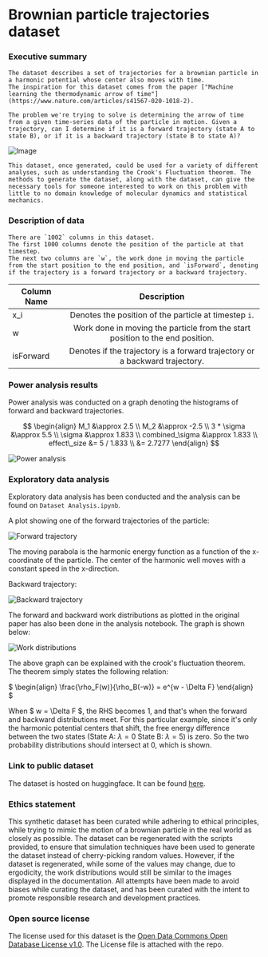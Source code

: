 # Brownian particle trajectories dataset 

### Executive summary
    The dataset describes a set of trajectories for a brownian particle in a harmonic potential whose center also moves with time.
    The inspiration for this dataset comes from the paper ["Machine learning the thermodynamic arrow of time"](https://www.nature.com/articles/s41567-020-1018-2).

    The problem we're trying to solve is determining the arrow of time from a given time-series data of the particle in motion. Given a trajectory, can I determine if it is a forward trajectory (state A to state B), or if it is a backward trajectory (state B to state A)?

![Image](./images/Visual_representation.png)

    This dataset, once generated, could be used for a variety of different analyses, such as understanding the Crook's Fluctuation theorem. The methods to generate the dataset, along with the dataset, can give the necessary tools for someone interested to work on this problem with little to no domain knowledge of molecular dynamics and statistical mechanics.


### Description of data

    There are `1002` columns in this dataset.
    The first 1000 columns denote the position of the particle at that timestep. 
    The next two columns are `w`, the work done in moving the particle from the start position to the end position, and `isForward`, denoting if the trajectory is a forward trajectory or a backward trajectory.

| Column Name     | Description           | 
| ------------- |:-------------:| 
| x_i    | Denotes the position of the particle at timestep `i`. |
| w      | Work done in moving the particle from the start position to the end position.      |
| isForward | Denotes if the trajectory is a forward trajectory or a backward trajectory.     | 

### Power analysis results

Power analysis was conducted on a graph denoting the histograms of forward and backward trajectories.

$$
\begin{align}
    M_1 &\approx 2.5 \\        
    M_2 &\approx -2.5 \\
    3 * \sigma &\approx 5.5 \\
    \sigma &\approx 1.833 \\
    combined_\sigma &\approx 1.833 \\
    effect\_size &= 5 / 1.833 \\
    &= 2.7277
\end{align}
$$

![Power analysis](./images/Power_analysis_distributions.png)


### Exploratory data analysis

Exploratory data analysis has been conducted and the analysis can be found on `Dataset Analysis.ipynb`.

A plot showing one of the forward trajectories of the particle:

![Forward trajectory](./images/anim0.gif)

The moving parabola is the harmonic energy function as a function of the x-coordinate of the particle. The center of the harmonic well moves with a constant speed in the x-direction.

Backward trajectory:

![Backward trajectory](./images/anim1.gif)

The forward and backward work distributions as plotted in the original paper has also been done in the analysis notebook. The graph is shown below:

![Work distributions](./images/work_distribution_graph.png)

The above graph can be explained with the crook's fluctuation theorem. The theorem simply states the following relation:

$
\begin{align}
    \frac{\rho_F(w)}{\rho_B(-w)} = e^{w - \Delta F}
\end{align}
$

When $ w = \Delta F $, the RHS becomes 1, and that's when the forward and backward distributions meet. For this particular example, since it's only the harmonic potential centers that shift, the free energy difference between the two states (State A:  $\lambda = 0$ State B: $\lambda = 5$) is zero. So the two probability distributions should intersect at 0, which is shown.

### Link to public dataset

The dataset is hosted on huggingface. It can be found [here](https://huggingface.co/datasets/skbadani/BrownianTimeSeries).

### Ethics statement

This synthetic dataset has been curated while adhering to ethical principles, while trying to mimic the motion of a brownian particle in the real world as closely as possible. The dataset can be regenerated with the scripts provided, to ensure that simulation techniques have been used to generate the dataset instead of cherry-picking random values. However, if the dataset is regenerated, while some of the values may change, due to ergodicity, the work distributions would still be similar to the images displayed in the documentation. All attempts have been made to avoid biases while curating the dataset, and has been curated with the intent to promote responsible research and development practices.

### Open source license

The license used for this dataset is the [Open Data Commons Open Database License v1.0](https://choosealicense.com/licenses/odbl-1.0/). The License file is attached with the repo.